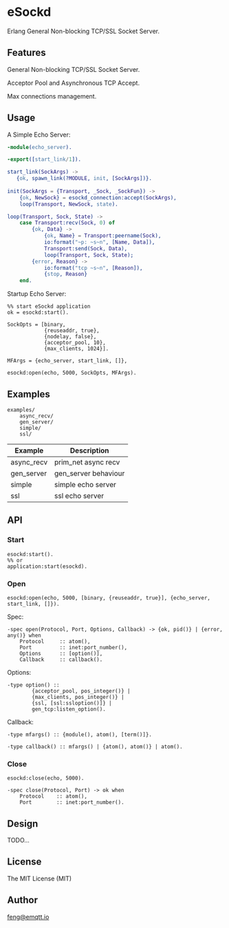 
# eSockd

Erlang General Non-blocking TCP/SSL Socket Server.

## Features 

General Non-blocking TCP/SSL Socket Server.

Acceptor Pool and Asynchronous TCP Accept.

Max connections management.

## Usage

A Simple Echo Server:

```erlang
-module(echo_server).

-export([start_link/1]).

start_link(SockArgs) ->
   {ok, spawn_link(?MODULE, init, [SockArgs])}.
      
init(SockArgs = {Transport, _Sock, _SockFun}) ->
    {ok, NewSock} = esockd_connection:accept(SockArgs),
    loop(Transport, NewSock, state).

loop(Transport, Sock, State) ->
    case Transport:recv(Sock, 0) of
        {ok, Data} ->
            {ok, Name} = Transport:peername(Sock),
            io:format("~p: ~s~n", [Name, Data]),
            Transport:send(Sock, Data),
            loop(Transport, Sock, State);
        {error, Reason} ->
            io:format("tcp ~s~n", [Reason]),
            {stop, Reason}
    end.
```

Startup Echo Server:

```
%% start eSockd application
ok = esockd:start().

SockOpts = [binary, 
            {reuseaddr, true}, 
            {nodelay, false},
            {acceptor_pool, 10},
            {max_clients, 1024}].

MFArgs = {echo_server, start_link, []},

esockd:open(echo, 5000, SockOpts, MFArgs).
```

## Examples

```
examples/
    async_recv/
    gen_server/
    simple/
    ssl/
```

Example   | Description
----------|------
async_recv| prim_net async recv
gen_server| gen_server behaviour
simple    | simple echo server
ssl       | ssl echo server

## API

### Start

```
esockd:start().
%% or
application:start(esockd).
```

### Open

```
esockd:open(echo, 5000, [binary, {reuseaddr, true}], {echo_server, start_link, []}).
```

Spec:

```
-spec open(Protocol, Port, Options, Callback) -> {ok, pid()} | {error, any()} when
    Protocol     :: atom(),
    Port         :: inet:port_number(),
    Options		 :: [option()], 
    Callback     :: callback().
```

Options:

```
-type option() :: 
		{acceptor_pool, pos_integer()} |
		{max_clients, pos_integer()} | 
        {ssl, [ssl:ssloption()]} |
        gen_tcp:listen_option().
```

Callback:

```
-type mfargs() :: {module(), atom(), [term()]}.

-type callback() :: mfargs() | {atom(), atom()} | atom().
```

### Close

```
esockd:close(echo, 5000).
```

```
-spec close(Protocol, Port) -> ok when 
    Protocol    :: atom(),
    Port        :: inet:port_number().
```

## Design

TODO...

## License

The MIT License (MIT)

## Author

feng@emqtt.io

